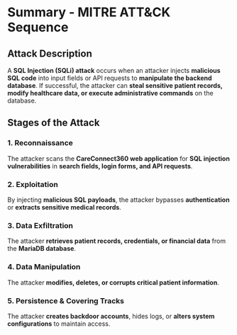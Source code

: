 # Summary - MITRE ATT&CK Sequence
## Attack Description
A **SQL Injection (SQLi) attack** occurs when an attacker injects **malicious SQL code** into input fields or API requests to **manipulate the backend database**. If successful, the attacker can **steal sensitive patient records, modify healthcare data, or execute administrative commands** on the database.

## Stages of the Attack

### **1. Reconnaissance**
The attacker scans the **CareConnect360 web application** for **SQL injection vulnerabilities** in **search fields, login forms, and API requests**.

### **2. Exploitation**
By injecting **malicious SQL payloads**, the attacker bypasses **authentication** or **extracts sensitive medical records**.

### **3. Data Exfiltration**
The attacker **retrieves patient records, credentials, or financial data** from the **MariaDB database**.

### **4. Data Manipulation**
The attacker **modifies, deletes, or corrupts critical patient information**.

### **5. Persistence & Covering Tracks**
The attacker **creates backdoor accounts**, hides logs, or **alters system configurations** to maintain access.

